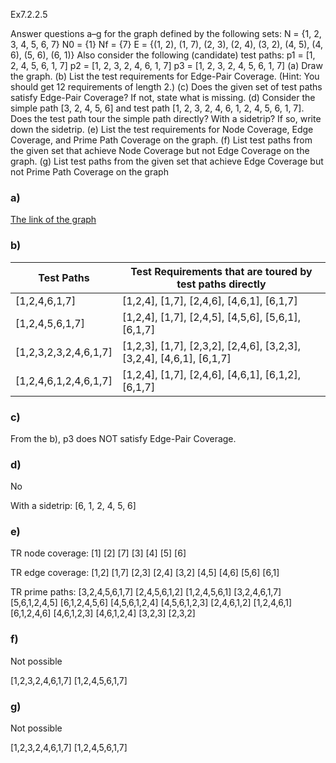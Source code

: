 Ex7.2.2.5

Answer questions a–g for the graph defined by the following sets:
N = {1, 2, 3, 4, 5, 6, 7}
N0 = {1}
Nf = {7}
E = {(1, 2), (1, 7), (2, 3), (2, 4), (3, 2), (4, 5), (4, 6), (5, 6), (6, 1)}
Also consider the following (candidate) test paths:
p1 = [1, 2, 4, 5, 6, 1, 7]
p2 = [1, 2, 3, 2, 4, 6, 1, 7]
p3 = [1, 2, 3, 2, 4, 5, 6, 1, 7]
(a) Draw the graph.
(b) List the test requirements for Edge-Pair Coverage. (Hint: You should get 12 requirements of length 2.)
(c) Does the given set of test paths satisfy Edge-Pair Coverage? If not, state what is missing.
(d) Consider the simple path [3, 2, 4, 5, 6] and test path [1, 2, 3, 2, 4, 6, 1, 2, 4, 5, 6, 1, 7]. Does the test path tour the simple path directly? With a sidetrip? If so, write down the sidetrip.
(e) List the test requirements for Node Coverage, Edge Coverage, and Prime Path Coverage on the graph.
(f) List test paths from the given set that achieve Node Coverage but not Edge Coverage on the graph.
(g) List test paths from the given set that achieve Edge Coverage but not Prime Path Coverage on the graph

### a)

[The link of the graph](https://cs.gmu.edu:8443/offutt/coverage/GraphCoverage?edges=1+2%0D%0A1+7%0D%0A2+3%0D%0A2+4%0D%0A3+2%0D%0A4+5%0D%0A4+6%0D%0A5+6%0D%0A6+1%0D%0A&initialNode=1&endNode=7&action=Nodes)

### b)

|Test Paths|	Test Requirements that are toured by test paths directly|
|---|---|
|[1,2,4,6,1,7]|	[1,2,4], [1,7], [2,4,6], [4,6,1], [6,1,7]|
|[1,2,4,5,6,1,7]|	[1,2,4], [1,7], [2,4,5], [4,5,6], [5,6,1], [6,1,7]|
|[1,2,3,2,3,2,4,6,1,7]|	[1,2,3], [1,7], [2,3,2], [2,4,6], [3,2,3], [3,2,4], [4,6,1], [6,1,7]|
|[1,2,4,6,1,2,4,6,1,7]|	[1,2,4], [1,7], [2,4,6], [4,6,1], [6,1,2], [6,1,7]|

### c)

From the b), p3 does NOT satisfy Edge-Pair Coverage.

### d)

No

With a sidetrip: [6, 1, 2, 4, 5, 6]

### e)

TR node coverage: [1] [2] [7] [3] [4] [5] [6]

TR edge coverage: [1,2] [1,7] [2,3] [2,4] [3,2] [4,5] [4,6] [5,6] [6,1]

TR prime paths: [3,2,4,5,6,1,7] [2,4,5,6,1,2] [1,2,4,5,6,1] [3,2,4,6,1,7] [5,6,1,2,4,5] [6,1,2,4,5,6] [4,5,6,1,2,4] [4,5,6,1,2,3] [2,4,6,1,2] [1,2,4,6,1] [6,1,2,4,6] [4,6,1,2,3] [4,6,1,2,4] [3,2,3] [2,3,2]

### f)

Not possible

[1,2,3,2,4,6,1,7]
[1,2,4,5,6,1,7]

### g)

Not possible

[1,2,3,2,4,6,1,7]
[1,2,4,5,6,1,7]
